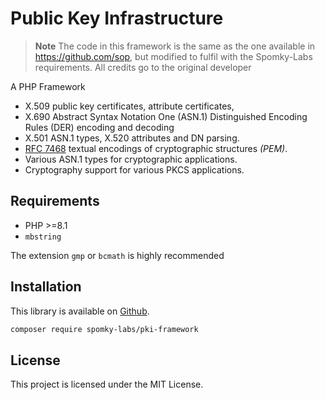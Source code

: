 # Public Key Infrastructure

> **Note**
> The code in this framework is the same as the one available in https://github.com/sop,
> but modified to fulfil with the Spomky-Labs requirements.
> All credits go to the original developer

A PHP Framework
* X.509 public key certificates, attribute certificates,
* X.690 Abstract Syntax Notation One (ASN.1) Distinguished Encoding Rules (DER) encoding and decoding
* X.501 ASN.1 types, X.520 attributes and DN parsing.
* [RFC 7468](https://tools.ietf.org/html/rfc7468)
  textual encodings of cryptographic structures _(PEM)_.
* Various ASN.1 types for cryptographic applications.
* Cryptography support for various PKCS applications.

## Requirements

- PHP >=8.1
- `mbstring`

The extension `gmp` or `bcmath` is highly recommended

## Installation

This library is available on [Github](https://github.com/Spomky-Labs/pki-framework).

```sh
composer require spomky-labs/pki-framework
```

## License

This project is licensed under the MIT License.
